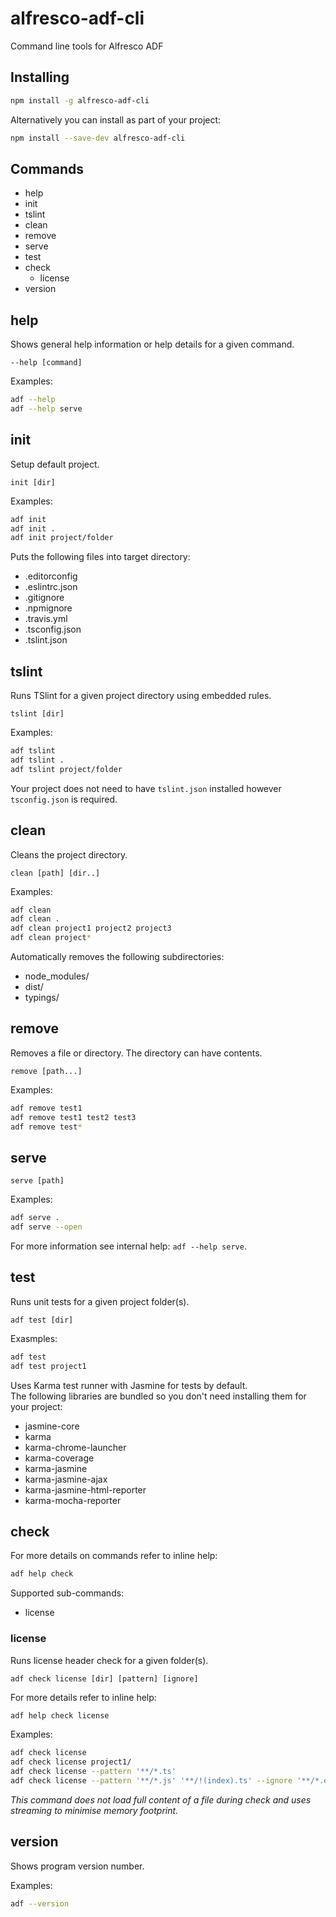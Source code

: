 # alfresco-adf-cli

Command line tools for Alfresco ADF

## Installing

```sh
npm install -g alfresco-adf-cli
```

Alternatively you can install as part of your project:

```sh
npm install --save-dev alfresco-adf-cli
```

## Commands

- help
- init
- tslint
- clean
- remove
- serve
- test
- check
    * license
- version

## help

Shows general help information or help details for a given command.

`--help [command]`

Examples:
```sh
adf --help
adf --help serve
```

## init

Setup default project.

`init [dir]`

Examples:
```sh
adf init
adf init .
adf init project/folder
```

Puts the following files into target directory:

- .editorconfig
- .eslintrc.json
- .gitignore
- .npmignore
- .travis.yml
- .tsconfig.json
- .tslint.json 

## tslint

Runs TSlint for a given project directory using embedded rules.

`tslint [dir]`

Examples:
```sh
adf tslint
adf tslint .
adf tslint project/folder
```

Your project does not need to have `tslint.json` installed however `tsconfig.json` is required.


## clean

Cleans the project directory.

`clean [path] [dir..]`

Examples:
```sh
adf clean
adf clean .
adf clean project1 project2 project3
adf clean project*
```

Automatically removes the following subdirectories:

- node_modules/
- dist/
- typings/

## remove

Removes a file or directory. The directory can have contents. 

`remove [path...] `

Examples:
```sh
adf remove test1
adf remove test1 test2 test3
adf remove test*
```

## serve

`serve [path]`

Examples:
```sh
adf serve .
adf serve --open
```

For more information see internal help: `adf --help serve`.

## test

Runs unit tests for a given project folder(s).

`adf test [dir]`

Exasmples:
```sh
adf test
adf test project1
``` 

Uses Karma test runner with Jasmine for tests by default.  
The following libraries are bundled so you don't need installing them for your project:

- jasmine-core
- karma
- karma-chrome-launcher
- karma-coverage
- karma-jasmine
- karma-jasmine-ajax
- karma-jasmine-html-reporter
- karma-mocha-reporter

## check

For more details on commands refer to inline help:

```sh
adf help check
```

Supported sub-commands:

- license

### license

Runs license header check for a given folder(s).

`adf check license [dir] [pattern] [ignore]`

For more details refer to inline help:

```sh
adf help check license
```

Examples:
```sh
adf check license
adf check license project1/
adf check license --pattern '**/*.ts'
adf check license --pattern '**/*.js' '**/!(index).ts' --ignore '**/*.d.ts'
```

_This command does not load full content of a file during check 
and uses streaming to minimise memory footprint._

## version

Shows program version number.

Examples:
```sh
adf --version
```